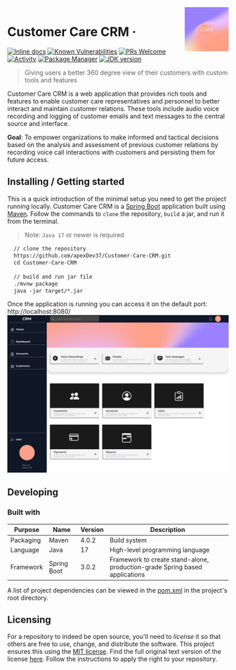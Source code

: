 <img src="./resources/images/logo.png" alt="Logo of the project" align="right">

# Customer Care CRM &middot;
[![Inline docs](https://inch-ci.org/github/dwyl/hapi-auth-jwt2.svg?branch=master)](https://github.com/apexDev37/Customer-Care-CRM/blob/master/README.md)
[![Known Vulnerabilities](https://img.shields.io/snyk/vulnerabilities/github/apexDev37/Customer-Care-CRM)](https://snyk.io/test/github/apexDev37/Customer-Care-CRM?targetFile=pom.xml)
[![PRs Welcome](https://img.shields.io/badge/PRs-welcome-blue.svg)](http://makeapullrequest.com)
[![Activity](https://img.shields.io/badge/status-active-brightgreen)](https://github.com/apexDev37/Customer-Care-CRM/commits/)
[![Package Manager](https://img.shields.io/badge/Maven-4.0.0-blue)](https://maven.apache.org/download.cgi)
[![JDK version](https://img.shields.io/badge/OpenJDK-19.0.2-blue)](https://jdk.java.net/19/)
> Giving users a better 360 degree view of their customers with custom tools and features 

Customer Care CRM is a web application that provides rich tools and features to enable customer care representatives and
personnel to better interact and maintain customer relations. These tools include audio voice recording and logging of 
customer emails and text messages to the central source and interface.

**Goal**: To empower organizations to make informed and tactical decisions based on the analysis and assessment of 
previous customer relations by recording voice call interactions with customers and persisting them for future access.

## Installing / Getting started

This is a quick introduction of the minimal setup you need to get the project running locally. Customer Care CRM is a 
[Spring Boot](https://spring.io/guides/gs/spring-boot) application built using [Maven](https://spring.io/guides/gs/maven/). 
Follow the commands to `clone` the repository, `build` a jar, and run it from the terminal.
> Note: `Java 17` or newer is required

```shell
  // clone the repository
  https://github.com/apexDev37/Customer-Care-CRM.git
  cd Customer-Care-CRM
  
  // build and run jar file
  ./mvnw package
  java -jar target/*.jar  
```

Once the application is running you can access it on the default port: http://localhost:8080/
<img src="./resources/images/crm-home-page.png" alt="Root page of the project">

## Developing

### Built with
| Purpose    | Name        | Version | Description                                                                 |
|------------|-------------|---------|-----------------------------------------------------------------------------|
| Packaging  | Maven       | 4.0.2   | Build system                                                                |
| Language   | Java        | 17      | High-level programming language                                             |
| Framework  | Spring Boot | 3.0.2   | Framework to create stand-alone, production-grade Spring based applications |

A list of project dependencies can be viewed in the [pom.xml](pom.xml) in the project's root directory.

## Licensing

For a repository to indeed be open source, you'll need to _license_ it so that others are free to use, change, and 
distribute the software. This project ensures this using the [MIT license](https://en.wikipedia.org/wiki/MIT_License).
Find the full original text version of the license [here](https://choosealicense.com/licenses/mit/#). 
Follow the instructions to apply the right to your repository.
